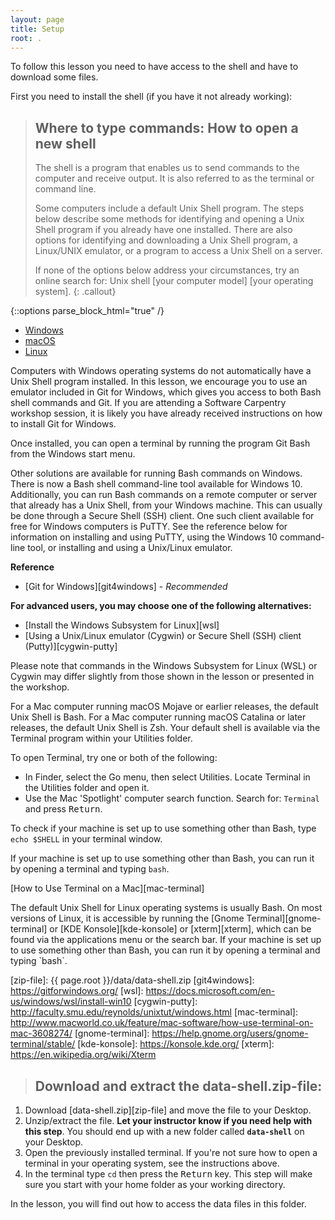 ```yaml
---
layout: page
title: Setup
root: .
---
```


To follow this lesson you need to have access to the shell and have to download some files.

First you need to install the shell (if you have it not already working):


> ## Where to type commands: How to open a new shell
>
> The shell is a program that enables us to send commands to the computer and receive output.
> It is also referred to as the terminal or command line.
>
> Some computers include a default Unix Shell program.
> The steps below describe some methods for identifying and opening
> a Unix Shell program if you already have one installed.
> There are also options for identifying and downloading a Unix Shell program,
> a Linux/UNIX emulator, or a program to access a Unix Shell on a server.
>
> If none of the options below address your circumstances,
> try an online search for: Unix shell [your computer model] [your operating system].
{: .callout}

{::options parse_block_html="true" /}
<div>
<ul class="nav nav-tabs nav-justified" role="tablist">
<li role="presentation" class="active"><a data-os="windows" href="#windows" aria-controls="Windows" role="tab" data-toggle="tab">Windows</a></li>
<li role="presentation"><a data-os="macos" href="#macos" aria-controls="macOS" role="tab" data-toggle="tab">macOS</a></li>
<li role="presentation"><a data-os="linux" href="#linux" aria-controls="Linux" role="tab" data-toggle="tab">Linux</a></li>
</ul>

<div class="tab-content">
<article role="tabpanel" class="tab-pane active" id="windows">
Computers with Windows operating systems do not automatically have a Unix Shell program
installed.
In this lesson, we encourage you to use an emulator included in Git for Windows,
which gives you access to both Bash shell commands and Git.
If you are attending a Software Carpentry workshop session,
it is likely you have already received instructions on how to install Git for Windows.

Once installed, you can open a terminal by running the program Git Bash from the Windows start
menu.

Other solutions are available for running Bash commands on Windows.
There is now a Bash shell command-line tool available for Windows 10.
Additionally, you can run Bash commands on a remote computer or server that already has
a Unix Shell, from your Windows machine.
This can usually be done through a Secure Shell (SSH) client.
One such client available for free for Windows computers is PuTTY.
See the reference below for information on installing and using PuTTY,
using the Windows 10 command-line tool, or installing and using a Unix/Linux emulator.

**Reference**

* [Git for Windows][git4windows] - *Recommended*

**For advanced users, you may choose one of the following alternatives:**

* [Install the Windows Subsystem for Linux][wsl]
* [Using a Unix/Linux emulator (Cygwin) or Secure Shell (SSH) client (Putty)][cygwin-putty]

Please note that commands in the Windows Subsystem for Linux (WSL) or Cygwin may differ slightly
from those shown in the lesson or presented in the workshop.
</article>

<article role="tabpanel" class="tab-pane" id="macos">
For a Mac computer running macOS Mojave or earlier releases, the default Unix Shell is Bash.
For a Mac computer running macOS Catalina or later releases, the default Unix Shell is Zsh.
Your default shell is available via the Terminal program within your Utilities folder.

To open Terminal, try one or both of the following:
* In Finder, select the Go menu, then select Utilities.
  Locate Terminal in the Utilities folder and open it.
* Use the Mac 'Spotlight' computer search function.
  Search for: `Terminal` and press <kbd>Return</kbd>.

To check if your machine is set up to use something other than Bash,
type `echo $SHELL` in your terminal window.

If your machine is set up to use something other than Bash,
you can run it by opening a terminal and typing `bash`.

[How to Use Terminal on a Mac][mac-terminal]
</article>

<article role="tabpanel" class="tab-pane" id="linux">
The default Unix Shell for Linux operating systems is usually Bash.
On most versions of Linux, it is accessible by running the
[Gnome Terminal][gnome-terminal] or [KDE Konsole][kde-konsole] or [xterm][xterm],
which can be found via the applications menu or the search bar.
If your machine is set up to use something other than Bash,
you can run it by opening a terminal and typing `bash`.
</article>
</div>
</div>

[zip-file]: {{ page.root }}/data/data-shell.zip
[git4windows]: https://gitforwindows.org/
[wsl]: https://docs.microsoft.com/en-us/windows/wsl/install-win10
[cygwin-putty]: http://faculty.smu.edu/reynolds/unixtut/windows.html
[mac-terminal]: http://www.macworld.co.uk/feature/mac-software/how-use-terminal-on-mac-3608274/
[gnome-terminal]: https://help.gnome.org/users/gnome-terminal/stable/
[kde-konsole]: https://konsole.kde.org/
[xterm]: https://en.wikipedia.org/wiki/Xterm


>## Download and extract the data-shell.zip-file:

1. Download [data-shell.zip][zip-file] and move the file to your Desktop.
2. Unzip/extract the file.
   **Let your instructor know if you need help with this step**.
   You should end up with a new folder called **`data-shell`** on your Desktop.
3. Open the previously installed terminal.
   If you're not sure how to open a terminal in your operating system, see the instructions above.
4. In the terminal type `cd` then press the <kbd>Return</kbd> key.
   This step will make sure you start with your home folder as your working directory.

In the lesson, you will find out how to access the data files in this folder.
